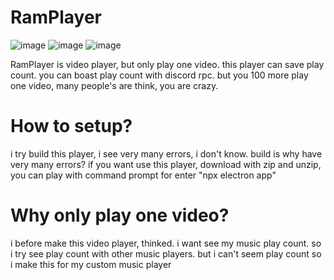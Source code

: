 # RamPlayer
![image](https://user-images.githubusercontent.com/79322339/118792746-e9cb7480-b8d2-11eb-8c09-2ac6812d6de8.png)
![image](https://user-images.githubusercontent.com/79322339/118793174-5181bf80-b8d3-11eb-8a85-aacec36910aa.png)
![image](https://user-images.githubusercontent.com/79322339/118793441-9279d400-b8d3-11eb-9f7b-2f90383379a6.png)

RamPlayer is video player, but only play one video.
this player can save play count.
you can boast play count with discord rpc.
but you 100 more play one video, many people's are think, you are crazy.

# How to setup?
i try build this player, i see very many errors, i don't know. build is why have very many errors?
if you want use this player, download with zip and unzip, you can play with command prompt for enter "npx electron app"

# Why only play one video?
i before make this video player, thinked. i want see my music play count. so i try see play count with other music players. but i can't seem play count
so i make this for my custom music player

